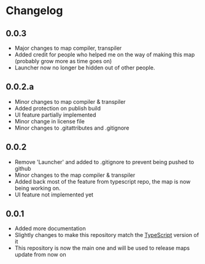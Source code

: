 # Changelog

## 0.0.3

- Major changes to map compiler, transpiler
- Added credit for people who helped me on the way of making this map (probably grow more as time goes on)
- Launcher now no longer be hidden out of other people.

## 0.0.2.a

- Minor changes to map compiler & transpiler
- Added protection on publish build
- UI feature partially implemented
- Minor change in license file
- Minor changes to .gitattributes and .gitignore

## 0.0.2

- Remove 'Launcher' and added to .gitignore to prevent being pushed to github
- Minor changes to the map compiler & transpiler
- Added back most of the feature from typescript repo, the map is now being working on.
- UI feature not implemented yet

## 0.0.1

- Added more documentation
- Slightly changes to make this repository match the [TypeScript](https://github.com/KrayOristine/hdef_ts) version of it
- This repository is now the main one and will be used to release maps update from now on
